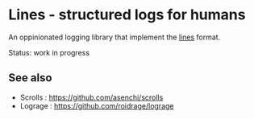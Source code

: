Lines - structured logs for humans
==================================

An oppinionated logging library that implement the
[lines](https://github.com/zimbatm/lines) format.

Status: work in progress

See also
--------

 * Scrolls : https://github.com/asenchi/scrolls
 * Lograge : https://github.com/roidrage/lograge
